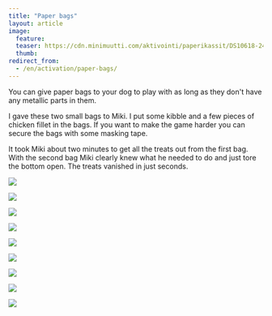 ```yaml
---
title: "Paper bags"
layout: article
image:
  feature:
  teaser: https://cdn.minimuutti.com/aktivointi/paperikassit/DS10618-245px.jpg
  thumb:
redirect_from:
  - /en/activation/paper-bags/
---
```


You can give paper bags to your dog to play with as long as they don't have any metallic parts in them.

I gave these two small bags to Miki. I put some kibble and a few pieces of chicken fillet in the bags. If you want to make the game harder you can secure the bags with some masking tape.

It took Miki about two minutes to get all the treats out from the first bag. With the second bag Miki clearly knew what he needed to do and just tore the bottom open. The treats vanished in just seconds.

![](https://cdn.minimuutti.com/aktivointi/paperikassit/DS10778-800px.jpg)

![](https://cdn.minimuutti.com/aktivointi/paperikassit/DS10579-800px.jpg)

![](https://cdn.minimuutti.com/aktivointi/paperikassit/DS10618-800px.jpg)

![](https://cdn.minimuutti.com/aktivointi/paperikassit/DS10689-800px.jpg)

![](https://cdn.minimuutti.com/aktivointi/paperikassit/DS10698-800px.jpg)

![](https://cdn.minimuutti.com/aktivointi/paperikassit/DS10760-800px.jpg)

![](https://cdn.minimuutti.com/aktivointi/paperikassit/DS10782-800px.jpg)

![](https://cdn.minimuutti.com/aktivointi/paperikassit/DS10789-800px.jpg)

![](https://cdn.minimuutti.com/aktivointi/paperikassit/DS10827-800px.jpg)
